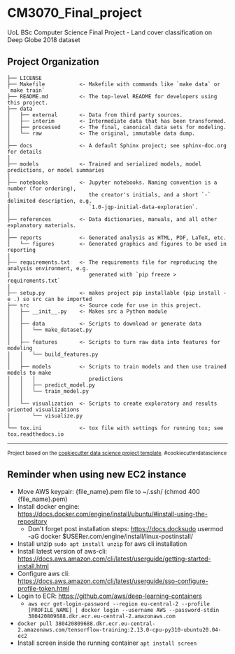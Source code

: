 CM3070_Final_project
==============================

UoL BSc Computer Science Final Project - Land cover classification on Deep Globe 2018 dataset

Project Organization
------------

    ├── LICENSE
    ├── Makefile           <- Makefile with commands like `make data` or `make train`
    ├── README.md          <- The top-level README for developers using this project.
    ├── data
    │   ├── external       <- Data from third party sources.
    │   ├── interim        <- Intermediate data that has been transformed.
    │   ├── processed      <- The final, canonical data sets for modeling.
    │   └── raw            <- The original, immutable data dump.
    │
    ├── docs               <- A default Sphinx project; see sphinx-doc.org for details
    │
    ├── models             <- Trained and serialized models, model predictions, or model summaries
    │
    ├── notebooks          <- Jupyter notebooks. Naming convention is a number (for ordering),
    │                         the creator's initials, and a short `-` delimited description, e.g.
    │                         `1.0-jqp-initial-data-exploration`.
    │
    ├── references         <- Data dictionaries, manuals, and all other explanatory materials.
    │
    ├── reports            <- Generated analysis as HTML, PDF, LaTeX, etc.
    │   └── figures        <- Generated graphics and figures to be used in reporting
    │
    ├── requirements.txt   <- The requirements file for reproducing the analysis environment, e.g.
    │                         generated with `pip freeze > requirements.txt`
    │
    ├── setup.py           <- makes project pip installable (pip install -e .) so src can be imported
    ├── src                <- Source code for use in this project.
    │   ├── __init__.py    <- Makes src a Python module
    │   │
    │   ├── data           <- Scripts to download or generate data
    │   │   └── make_dataset.py
    │   │
    │   ├── features       <- Scripts to turn raw data into features for modeling
    │   │   └── build_features.py
    │   │
    │   ├── models         <- Scripts to train models and then use trained models to make
    │   │   │                 predictions
    │   │   ├── predict_model.py
    │   │   └── train_model.py
    │   │
    │   └── visualization  <- Scripts to create exploratory and results oriented visualizations
    │       └── visualize.py
    │
    └── tox.ini            <- tox file with settings for running tox; see tox.readthedocs.io


--------

<p><small>Project based on the <a target="_blank" href="https://drivendata.github.io/cookiecutter-data-science/">cookiecutter data science project template</a>. #cookiecutterdatascience</small></p>

## Reminder when using new EC2 instance
* Move AWS keypair: {file_name}.pem file to ~/.ssh/ (chmod 400 {file_name}.pem)
* Install docker engine: https://docs.docker.com/engine/install/ubuntu/#install-using-the-repository 
    * Don't forget post installation steps: https://docs.docksudo usermod -aG docker $USERer.com/engine/install/linux-postinstall/
* Install unzip `sudo apt install unzip` for aws cli installation
* Install latest version of aws-cli: https://docs.aws.amazon.com/cli/latest/userguide/getting-started-install.html
* Configure aws cli: https://docs.aws.amazon.com/cli/latest/userguide/sso-configure-profile-token.html
* Login to ECR: https://github.com/aws/deep-learning-containers 
    * `aws ecr get-login-password --region eu-central-2 --profile [PROFILE_NAME] | docker login --username AWS --password-stdin 380420809688.dkr.ecr.eu-central-2.amazonaws.com`
* `docker pull 380420809688.dkr.ecr.eu-central-2.amazonaws.com/tensorflow-training:2.13.0-cpu-py310-ubuntu20.04-ec2`
* Install screen inside the running container `apt install screen`

